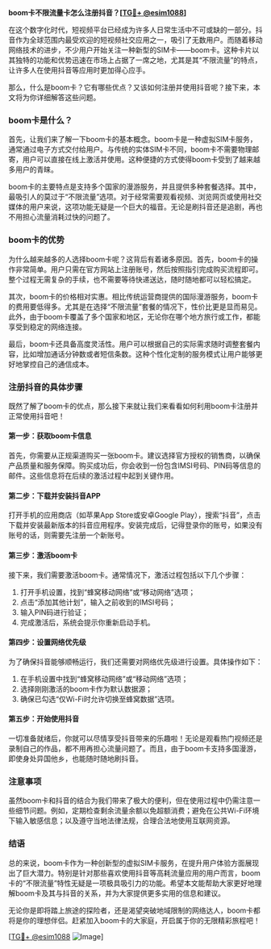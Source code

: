 **boom卡不限流量卡怎么注册抖音？[[TG💪+ @esim1088](https://t.me/s/esim1088)]**

在这个数字化时代，短视频平台已经成为许多人日常生活中不可或缺的一部分。抖音作为全球范围内最受欢迎的短视频社交应用之一，吸引了无数用户。而随着移动网络技术的进步，不少用户开始关注一种新型的SIM卡——boom卡。这种卡片以其独特的功能和优势迅速在市场上占据了一席之地，尤其是其“不限流量”的特点，让许多人在使用抖音等应用时更加得心应手。

那么，什么是boom卡？它有哪些优点？又该如何注册并使用抖音呢？接下来，本文将为你详细解答这些问题。

### boom卡是什么？

首先，让我们来了解一下boom卡的基本概念。boom卡是一种虚拟SIM卡服务，通常通过电子方式交付给用户。与传统的实体SIM卡不同，boom卡不需要物理邮寄，用户可以直接在线上激活并使用。这种便捷的方式使得boom卡受到了越来越多用户的青睐。

boom卡的主要特点是支持多个国家的漫游服务，并且提供多种套餐选择。其中，最吸引人的莫过于“不限流量”选项。对于经常需要观看视频、浏览网页或使用社交媒体的用户来说，这项功能无疑是一个巨大的福音。无论是刷抖音还是追剧，再也不用担心流量消耗过快的问题了。

### boom卡的优势

为什么越来越多的人选择boom卡呢？这背后有着诸多原因。首先，boom卡的操作非常简单。用户只需在官方网站上注册账号，然后按照指引完成购买流程即可。整个过程无需复杂的手续，也不需要等待快递送达，随时随地都可以轻松搞定。

其次，boom卡的价格相对实惠。相比传统运营商提供的国际漫游服务，boom卡的费用要低得多。尤其是在选择“不限流量”套餐的情况下，性价比更是显而易见。此外，由于boom卡覆盖了多个国家和地区，无论你在哪个地方旅行或工作，都能享受到稳定的网络连接。

最后，boom卡还具备高度灵活性。用户可以根据自己的实际需求随时调整套餐内容，比如增加通话分钟数或者短信条数。这种个性化定制的服务模式让用户能够更好地掌控自己的通信成本。

### 注册抖音的具体步骤

既然了解了boom卡的优点，那么接下来就让我们来看看如何利用boom卡注册并正常使用抖音吧！

#### 第一步：获取boom卡信息
首先，你需要从正规渠道购买一张boom卡。建议选择官方授权的销售商，以确保产品质量和服务保障。购买成功后，你会收到一份包含IMSI号码、PIN码等信息的邮件。这些信息将在后续的激活过程中起到关键作用。

#### 第二步：下载并安装抖音APP
打开手机的应用商店（如苹果App Store或安卓Google Play），搜索“抖音”，点击下载并安装最新版本的抖音应用程序。安装完成后，记得登录你的账号，如果没有账号的话，则需要先注册一个新账号。

#### 第三步：激活boom卡
接下来，我们需要激活boom卡。通常情况下，激活过程包括以下几个步骤：
1. 打开手机设置，找到“蜂窝移动网络”或“移动网络”选项；
2. 点击“添加其他计划”，输入之前收到的IMSI号码；
3. 输入PIN码进行验证；
4. 完成激活后，系统会提示你重新启动手机。

#### 第四步：设置网络优先级
为了确保抖音能够顺畅运行，我们还需要对网络优先级进行设置。具体操作如下：
1. 在手机设置中找到“蜂窝移动网络”或“移动网络”选项；
2. 选择刚刚激活的boom卡作为默认数据源；
3. 确保已勾选“仅Wi-Fi时允许切换至蜂窝数据”选项。

#### 第五步：开始使用抖音
一切准备就绪后，你就可以尽情享受抖音带来的乐趣啦！无论是观看热门视频还是录制自己的作品，都不用再担心流量问题了。而且，由于boom卡支持多国漫游，即使身处异国他乡，也能随时随地刷抖音。

### 注意事项

虽然boom卡和抖音的结合为我们带来了极大的便利，但在使用过程中仍需注意一些细节问题。例如，定期检查剩余流量余额以免超额消费；避免在公共Wi-Fi环境下输入敏感信息；以及遵守当地法律法规，合理合法地使用互联网资源。

### 结语

总的来说，boom卡作为一种创新型的虚拟SIM卡服务，在提升用户体验方面展现出了巨大潜力。特别是针对那些喜欢使用抖音等高耗流量应用的用户而言，boom卡的“不限流量”特性无疑是一项极具吸引力的功能。希望本文能帮助大家更好地理解boom卡及其与抖音的关系，并为大家提供更多实用的信息和建议。

无论你是即将踏上旅途的探险者，还是渴望突破地域限制的网络达人，boom卡都将是你的理想伴侣。赶紧加入boom卡的大家庭，开启属于你的无限精彩旅程吧！

[[TG💪+ @esim1088](https://t.me/s/esim1088) ![Image](https://i.postimg.cc/4NQfJmqS/Snipaste-2025-05-13-00-14-12.png)]